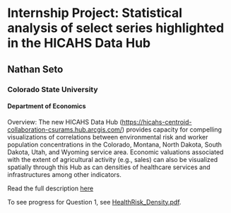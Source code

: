 # Internship Project: Statistical analysis of select series highlighted in the HICAHS Data Hub
## Nathan Seto
### Colorado State University
#### Department of Economics

Overview: The new HICAHS Data Hub (https://hicahs-centroid-collaboration-csurams.hub.arcgis.com/)
provides capacity for compelling visualizations of correlations between environmental risk and worker
population concentrations in the Colorado, Montana, North Dakota, South Dakota, Utah, and Wyoming
service area. Economic valuations associated with the extent of agricultural activity (e.g., sales) can also
be visualized spatially through this Hub as can densities of healthcare services and infrastructures among
other indicators.

Read the full description [here](https://github.com/nmset0/HICAHS/blob/main/HICAHS_intern_project.pdf)

To see progress for Question 1, see [HealthRisk_Density.pdf](https://github.com/nmset0/HICAHS/blob/main/workspace/HealthRisk_Density.pdf). 
